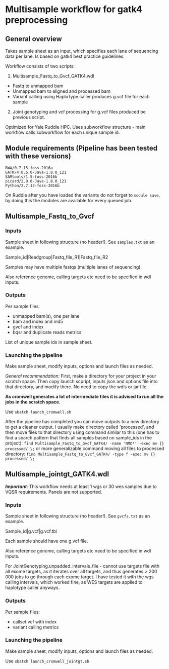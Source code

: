 # Multisample workflow for gatk4 preprocessing

## General overview

Takes sample sheet as an input, which specifies each lane of sequencing data per lane. Is based on gatk4 best practice guidelines. 

Workflow consists of two scripts:

1) Multisample_Fastq_to_Gvcf_GATK4.wdl
- Fastq to unmapped bam
- Unmapped bam to aligned and processed bam
- Variant calling using HaploType caller produces g.vcf file for each sample

2) Joint genotyping and vcf processing for g.vcf files produced be previous script.

Optimized for Yale Ruddle HPC. Uses subworkflow structure - main workflow calls subworkflow for each unique sample id. 

## Module requirements (Pipeline has been tested with these versions)

```
BWA/0.7.15-foss-2016a
GATK/4.0.6.0-Java-1.8.0_121
SAMtools/1.5-foss-2016b
picard/2.9.0-Java-1.8.0_121
Python/2.7.13-foss-2016b
```
On Ruddle after you have loaded the variants do not forget to `module save`, by doing this the modules are available for every queued job.

## Multisample_Fastq_to_Gvcf
### Inputs

Sample sheet in following structure (no header!). See `samples.txt` as an example.

Sample_id|Readgroup|Fastq_file_R1|Fastq_file_R2

Samples may have multiple fastqs (multiple lanes of sequencing).

Also reference genome, calling targets etc need to be specified in wdl inputs.

### Outputs

Per sample files:
- unmapped bam(s), one per lane
- bam and index and md5
- gvcf and index
- bqsr and duplicate reads metrics

List of unique sample ids in sample sheet.

### Launching the pipeline

Make sample sheet, modify inputs, options and launch files as needed.

_General recommendation_: First, make a directory for your project in your scratch space. Then copy launch scpript, inputs json and options file into that directory, and modify there. No need to copy the wdls or jar file. 

**As cromwell generates a lot of intermediate files it is advised to run all the jobs in the scratch space.** 

Use `sbatch launch_cromwell.sh`

After the pipeline has completed you can move outputs to a new directory to get a cleaner output. I usually make directory called 'processed', and then move files to that directory using command similar to this (one has to find a search pattern that finds all samples based on sample_ids in the project):
`find Multisample_Fastq_to_Gvcf_GATK4/ -name 'NMD*' -exec mv {} processed/ \;`
or more generalizable command moving all files to processed directory: `find Multisample_Fastq_to_Gvcf_GATK4/ -type f -exec mv {} processed/ \;`

## Multisample_jointgt_GATK4.wdl

***Important***: This workflow needs at least 1 wgs or 30 wes samples due to VQSR requirements. Panels are not supported. 

### Inputs

Sample sheet in following structure (no header!). See `gvcfs.txt` as an example.

Sample_id|g.vcf|g.vcf.tbi

Each sample should have one g.vcf file.

Also reference genome, calling targets etc need to be specified in wdl inputs.

For JointGenotyping.unpadded_intervals_file - cannot use targets file with all exome targets, as it iterates over all targets, and thus generates > 200 000 jobs to go through each exome target. I have tested it with the wgs calling intervals, which worked fine, as WES targets are applied to haplotype caller anyways. 

### Outputs

Per sample files:
- callset vcf with index
- variant calling metrics

### Launching the pipeline

Make sample sheet, modify inputs, options and launch files as needed.

Use `sbatch launch_cromwell_jointgt.sh`
